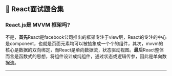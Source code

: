 ## 📒 React面试题合集

### React.js是 MVVM 框架吗?

不是，**首先**React是facebook公司推出的框架专注于view层，React的专注的中心是component，也就是页面元素均可以被抽象成一个个的组件，其次，mvvm的核心是数据的双向绑定，而React是单向数据流，状态驱动视图。**最后**React整体而言是函数式的思想，将组件设计成纯组件，通过状态或逻辑传参，因此是单向数据流。

------

